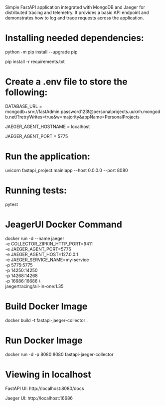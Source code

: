 Simple FastAPI application integrated with MongoDB and Jaeger for distributed tracing and telemetry. It provides a basic API endpoint and demonstrates how to log and trace requests across the application.

# Installing needed dependencies:

python -m pip install --upgrade pip

pip install -r requirements.txt

# Create a .env file to store the following:

DATABASE_URL = mongodb+srv://fastAdmin:password123!@personalprojects.uuknh.mongodb.net/?retryWrites=true&w=majority&appName=PersonalProjects

JAEGER_AGENT_HOSTNAME = localhost

JAEGER_AGENT_PORT = 5775

# Run the application:

uvicorn fastapi_project.main:app --host 0.0.0.0 --port 8080

# Running tests:

pytest

# JeagerUI Docker Command

docker run -d --name jaeger \
 -e COLLECTOR_ZIPKIN_HTTP_PORT=9411 \
 -e JAEGER_AGENT_PORT=5775 \
 -e JAEGER_AGENT_HOST=127.0.0.1 \
 -e JAEGER_SERVICE_NAME=my-service \
 -p 5775:5775 \
 -p 14250:14250 \
 -p 14268:14268 \
 -p 16686:16686 \  
 jaegertracing/all-in-one:1.35

# Build Docker Image

docker build -t fastapi-jaeger-collector .

# Run Docker Image

docker run -d -p 8080:8080 fastapi-jaeger-collector

# Viewing in localhost

FastAPI UI: http://localhost:8080/docs

Jaeger UI: http://localhost:16686
